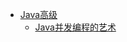 * [Java高级](/)
    * [Java并发编程的艺术](/Java%E9%AB%98%E7%BA%A7/Java%E5%B9%B6%E5%8F%91%E7%BC%96%E7%A8%8B%E7%9A%84%E8%89%BA%E6%9C%AF/)